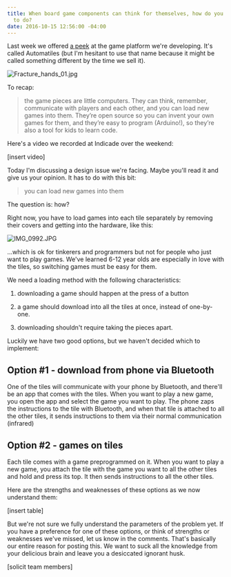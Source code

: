 ```yaml
---
title: When board game components can think for themselves, how do you tell them what
  to do?
date: 2016-10-15 12:56:00 -04:00
---
```


Last week we offered [a peek](http://move38.com/blog/a-board-game-that-thinks/) at the game platform we're developing. It's called Automatiles (but I'm hesitant to use that name because it might be called something different by the time we sell it). 

![Fracture_hands_01.jpg](/uploads/Fracture_hands_01.jpg)

To recap:

> the game pieces are little computers. They can think, remember, communicate with players and each other, and you can load new games into them. They’re open source so you can invent your own games for them, and they’re easy to program (Arduino!), so they’re also a tool for kids to learn code.

Here's a video we recorded at Indicade over the weekend:

\[insert video\]

Today I'm discussing a design issue we're facing. Maybe you'll read it and give us your opinion. It has to do with this bit: 

> you can load new games into them

The question is: how? 

Right now, you have to load games into each tile separately by removing their covers and getting into the hardware, like this: 

![IMG_0992.JPG](/uploads/IMG_0992.JPG)

...which is ok for tinkerers and programmers but not for people who just want to play games. We've learned 6-12 year olds are especially in love with the tiles, so switching games must be easy for them. 

We need a loading method with the following characteristics:

1. downloading a game should happen at the press of a button

2. a game should download into all the tiles at once, instead of one-by-one. 

3. downloading shouldn't require taking the pieces apart.

Luckily we have two good options, but we haven't decided which to implement: 

## Option #1 - download from phone via Bluetooth

One of the tiles will communicate with your phone by Bluetooth, and there'll be an app that comes with the tiles. When you want to play a new game, you open the app and select the game you want to play. The phone zaps the instructions to the tile with Bluetooth, and when that tile is attached to all the other tiles, it sends instructions to them via their normal communication (infrared)

## Option #2  - games on tiles

Each tile comes with a game preprogrammed on it. When you want to play a new game, you attach the tile with the game you want to all the other tiles and hold and press its top. It then sends instructions to all the other tiles. 

Here are the strengths and weaknesses of these options as we now understand them: 

\[insert table\]

But we're not sure we fully understand the parameters of the problem yet. If you have a preference for one of these options, or think of strengths or weaknesses we've missed, let us know in the comments. That's basically our entire reason for posting this. We want to suck all the knowledge from your delicious brain and leave you a desiccated ignorant husk.  

\[solicit team members\]